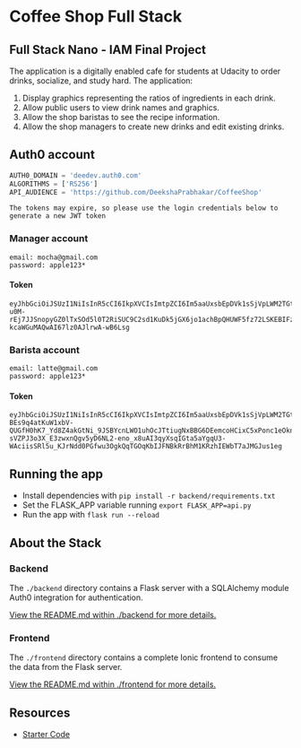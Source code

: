 # Coffee Shop Full Stack

## Full Stack Nano - IAM Final Project
The application is a digitally enabled cafe for students at Udacity to order drinks, socialize, and study hard. The application:

1) Display graphics representing the ratios of ingredients in each drink.
2) Allow public users to view drink names and graphics.
3) Allow the shop baristas to see the recipe information.
4) Allow the shop managers to create new drinks and edit existing drinks.


## Auth0 account
```python
AUTH0_DOMAIN = 'deedev.auth0.com'
ALGORITHMS = ['RS256']
API_AUDIENCE = 'https://github.com/DeekshaPrabhakar/CoffeeShop'
```

`The tokens may expire, so please use the login credentials below to generate a new JWT token`

### Manager account
```
email: mocha@gmail.com
password: apple123*
```
#### Token
```
eyJhbGciOiJSUzI1NiIsInR5cCI6IkpXVCIsImtpZCI6Im5aaUxsbEpDVk1sSjVpLWM2TGtBQSJ9.eyJpc3MiOiJodHRwczovL2RlZWRldi5hdXRoMC5jb20vIiwic3ViIjoiYXV0aDB8NWVmN2UwM2Y4OTgxNzQwMDEzZDgzZTA4IiwiYXVkIjoiaHR0cHM6Ly9naXRodWIuY29tL0RlZWtzaGFQcmFiaGFrYXIvQ29mZmVlU2hvcCIsImlhdCI6MTU5MzQwMzQ3NSwiZXhwIjoxNTkzNDg5ODc1LCJhenAiOiIwUno3b1lMOWp3b1pIMFN4eFFMWDZncktSMkVGU1ZEeSIsInNjb3BlIjoiIiwicGVybWlzc2lvbnMiOlsiZGVsZXRlOmRyaW5rcyIsImdldDpkcmlua3MtZGV0YWlsIiwicGF0Y2g6ZHJpbmtzIiwicG9zdDpkcmlua3MiXX0.SifgAoA5WGcj3BokvX7r8Ey27TBTWHEuIzLOv5w87_Gv3mNuu758VU1tSdC6F9ocxkEN2N0kJDnS0I6TDEnf4TA7iLXyrZsHMMTHXg9ei8xwmIH8WteesBFRVzijsbgUMoX1GdvuwltQUC45g8ybgK46Q9R7ldY928I9TBGU6eUl821tPYNktaYZmtwZlf-u0M-rEj7JJSnopyGZ0lTxSOd5l0T2RiSUC9C2sd1KuDk5jGX6jo1achBpQHUWF5fz72LSKEBIFzqOh4_rUWn1TVGc_RFnkzW7q_G53n_uMR4XUo9WamuoSMX-kcaWGuMAQwAI67lz0AJlrwA-wB6Lsg

```

### Barista account
```
email: latte@gmail.com
password: apple123*
```
#### Token
```
eyJhbGciOiJSUzI1NiIsInR5cCI6IkpXVCIsImtpZCI6Im5aaUxsbEpDVk1sSjVpLWM2TGtBQSJ9.eyJpc3MiOiJodHRwczovL2RlZWRldi5hdXRoMC5jb20vIiwic3ViIjoiYXV0aDB8NWVmN2RmZTRlODI0YTUwMDE5MjA3ODVkIiwiYXVkIjoiaHR0cHM6Ly9naXRodWIuY29tL0RlZWtzaGFQcmFiaGFrYXIvQ29mZmVlU2hvcCIsImlhdCI6MTU5MzQwMzUzNywiZXhwIjoxNTkzNDg5OTM3LCJhenAiOiIwUno3b1lMOWp3b1pIMFN4eFFMWDZncktSMkVGU1ZEeSIsInNjb3BlIjoiIiwicGVybWlzc2lvbnMiOlsiZ2V0OmRyaW5rcy1kZXRhaWwiXX0.AAvnJHYP7Li0UCnxoICMGjt1Sdcdjj1oi2_NrzqVKNyTKvY1_vPJvjBmIvNSpJoKCumolDA5ZVeJ6duyVX-BEs9q4atKuW1xbV-QUGfH0hK7_Yd8Z4akGtNi_9JSBYcnLWO1uhOcJTtiugNxBBG6DEemcoHCixC5xPonc1eOknI0o3vfT9p8yN5GSEvykF150pu_TeLj76r88sb3nrc4V9cKdpk-sVZPJ3o3X_E3zwxnQgv5yD6NL2-eno_x8uAI3qyXsqIGta5aYgqU3-WAciisSRl5u_KJrNdd0PGfwu3OgkQqTGOqKbIJFNBkRrBhM1KRzhIEWbT7aJMGJus1eg

```

## Running the app
- Install dependencies with `pip install -r backend/requirements.txt`
- Set the FLASK_APP variable running `export FLASK_APP=api.py`
- Run the app with `flask run --reload`

## About the Stack

### Backend

The `./backend` directory contains a Flask server with a SQLAlchemy module Auth0 integration for authentication.

[View the README.md within ./backend for more details.](./backend/README.md)

### Frontend

The `./frontend` directory contains a complete Ionic frontend to consume the data from the Flask server.  

[View the README.md within ./frontend for more details.](./frontend/README.md)

## Resources
- [Starter Code](https://github.com/udacity/FSND/tree/master/projects/03_coffee_shop_full_stack/starter_code)
